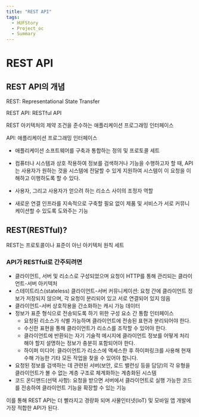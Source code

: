 ```yaml
---
title: "REST API"
tags:
  - HUFStory
  - Project_oc
  - Summary
---
```


# REST API

## REST API의 개념

REST: Representational State Transfer

REST API: RESTful API

REST 아키텍처의 제약 조건을 준수하는 애플리케이션 프로그래밍 인터페이스

API: 애플리케이션 프로그래밍 인터페이스

- 애플리케이션 소프트웨어를 구축과 통합하는 정의 및 프로토콜 세트

- 컴퓨터나 시스템과 상호 작용하여 정보를 검색하거나 기능을 수행하고자 할 때, API는 사용자가 원하는 것을 시스템에 전달할 수 있게 지원하여 시스템이 이 요청을 이해하고 이행하도록 할 수 있다.

- 사용자, 그리고 사용자가 얻으려 하는 리소스 사이의 조정자 역할
- 새로운 연결 인프라를 지속적으로 구축할 필요 없이 제품 및 서비스가 서로 커뮤니케이션할 수 있도록 도와주는 기능

## REST(RESTful)?

REST는 프로토콜이나 표준이 아닌 아키텍처 원칙 세트

### API가 RESTful로 간주되려면

- 클라이언트, 서버 및 리소스로 구성되었으며 요청이 HTTP를 통해 관리되는 클라이언트-서버 아키텍처
- 스테이트리스(stateless) 클라이언트-서버 커뮤니케이션: 요청 간에 클라이언트 정보가 저장되지 않으며, 각 요청이 분리되어 있고 서로 연결되어 있지 않음
- 클라이언트-서버 상호작용을 간소화하는 캐시 가능 데이터
- 정보가 표준 형식으로 전송되도록 하기 위한 구성 요소 간 통합 인터페이스
  - 요청된 리소스가 식별 가능하며 클라이언트에 전송된 표현과 분리되어야 한다.
  - 수신한 표현을 통해 클라이언트가 리소스를 조작할 수 있어야 한다.
  - 클라이언트에 반환되는 자기 기술적 메시지에 클라이언트 정보를 어떻게 처리해야 할지 설명하는 정보가 충분히 포함되어야 한다.
  - 하이퍼 미디어: 클라이언트가 리소스에 액세스한 후 하이퍼링크를 사용해 현재 수해 가능한 기타 모든 작업을 찾을 수 있어야 합니다.
- 요청된 정보를 검색하는 데 관련된 서버(보안, 로드 밸런싱 등을 담당)의 각 유형을 클라이언트가 볼 수 없는 계층 구조로 체계화하는 계층화된 시스템
- 코드 온디맨드(선택 사항): 요청을 받으면 서버에서 클라이언트로 실행 가능한 코드를 전송하여 클라이언트 기능을 확장할 수 있는 기능

이를 통해 REST API는 더 빨라지고 경량화 되며 사물인터넷(IoT) 및 모바일 앱 개발에 가장 적합한 API가 된다.


